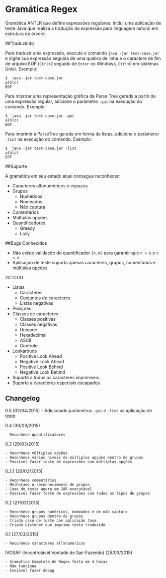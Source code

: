 # Gramática Regex

Gramática ANTLR que define expressões regulares. Inclui uma aplicação de teste Java que realiza a tradução da expressão para linguagem natural em estrutura de árvore.

##Traduzindo

Para traduzir uma expressão, execute o comando `java -jar test-case.jar` e digite sua expressão seguida de uma quebra de linha e o caractere de fim de arquivo EOF (`Ctrl+Z` seguido de `Enter` no Windows, `Ctrl+D` em sistemas Unix). Exemplo:

```
$  java -jar test-case.jar
a(b|c)
EOF
```

Para mostrar uma representação gráfica da Parse Tree gerada a partir de uma expressão regular, adicione o parâmetro `-gui` na execução do comando. Exemplo:

```
$  java -jar test-case.jar -gui
a(b|c)
EOF
```

Para imprimir a ParseTree gerada em forma de listas, adicione o parâmetro `-list` na execução do comando. Exemplo:


```
$  java -jar test-case.jar -list
a(b|c)
EOF
```


##Suporte

A gramática em seu estado atual consegue reconhecer:
	
- Caracteres alfanuméricos e espaços
- Grupos
	- Numéricos 
	- Nomeados
	- Não captura
- Comentários
- Múltiplas opções
- Quantificadores
	- Greedy
	- Lazy

##Bugs Conhecidos

- Não existe validação do quantificador `{n,m}` para garantir que `n > 0` e `n < m`
- Aplicação de teste suporta apenas caracteres, grupos, comentários e múltiplas opções

##TODO

- Listas
	- Caracteres
	- Conjuntos de caracteres
	- Listas negativas
- Posições
- Classes de caracteres
	- Classes positivas
	- Classes negativas
	- Unicode
	- Hexadecimal
	- ASCII
	- Controle
- Lookarouds
	- Positive Look Ahead
	- Negative Look Ahead
	- Positive Look Behind
	- Negative Look Behind
- Suporte a todos os caracteres imprimíveis
- Suporte a caracteres especiais escapados


## Changelog

0.5 (02/04/2015)
	- Adicionado parâmetros `-gui` e `-list` na aplicação de teste

0.4 (30/03/2015)

	- Reconhece quantificadores

0.3  (29/03/2015)

	- Reconhece múltiplas opções
	- Reconhece vários níveis de múltiplas opções dentro de grupos
	- Possível fazer teste de expressões com múltiplas opções

0.2.1 (29/03/2015)

	- Reconhece comentários
	- Melhorado o reconhecimento de grupos
	- Caso de teste agora em JAR executável
	- Possível fazer teste de expressões com todos os tipos de grupos

0.2 (27/03/2015)

	- Reconhece grupos numéricos, nomeados e de não captura
	- Reconhece grupos dentro de grupos
	- Criado caso de teste com aplicação Java
	- Criado Listener que imprime texto traduzido

0.1 (27/03/2015)

	- Reconhece caracteres alfanuméricos

IVOSAF (Incontrolável Vontade de Sair Fazendo) (25/03/2015)

	- Gramatica Completa de Regex feita em 4 horas
	- Não funciona
	- Inviável fazer debug
